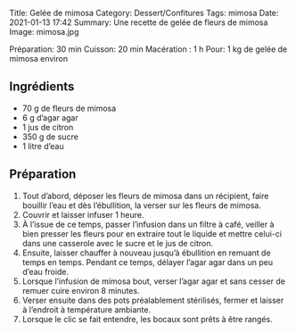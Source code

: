 Title: Gelée de mimosa
Category: Dessert/Confitures
Tags: mimosa
Date:  2021-01-13 17:42
Summary: Une recette de gelée de fleurs de mimosa
Image: mimosa.jpg

Préparation: 30 min
Cuisson: 20 min
Macération : 1 h
Pour: 1 kg de gelée de mimosa environ

## Ingrédients
- 70 g de fleurs de mimosa
- 6 g d’agar agar
- 1 jus de citron
- 350 g de sucre
- 1 litre d’eau

## Préparation
1. Tout d’abord, déposer les fleurs de mimosa dans un récipient, faire bouillir l’eau et dès l’ébullition, la verser sur les fleurs de mimosa.
2. Couvrir et laisser infuser 1 heure.
3. À l’issue de ce temps, passer l’infusion dans un filtre à café, veiller à bien presser les fleurs pour en extraire tout le liquide et mettre celui-ci dans une casserole avec le sucre et le jus de citron.
4. Ensuite, laisser chauffer à nouveau jusqu’à ébullition en remuant de temps en temps. Pendant ce temps, délayer l’agar agar dans un peu d’eau froide.
5. Lorsque l’infusion de mimosa bout, verser l’agar agar et sans cesser de remuer cuire environ 8 minutes.
6. Verser ensuite dans des pots préalablement stérilisés, fermer et laisser à l’endroit à température ambiante.
7. Lorsque le clic se fait entendre, les bocaux sont prêts à être rangés.
